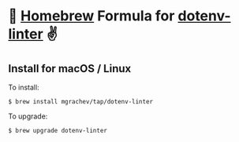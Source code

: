 # 🍺 [Homebrew](https://brew.sh) Formula for [dotenv-linter](https://github.com/mgrachev/dotenv-linter) ✌️

## Install for macOS / Linux

To install:

```shell script
$ brew install mgrachev/tap/dotenv-linter
```

To upgrade:

```shell script
$ brew upgrade dotenv-linter
```
